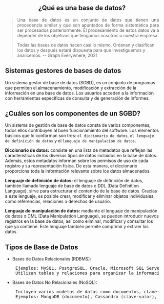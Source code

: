 <h2>
    <div style="text-align: center;">
        ¿Qué es una base de datos? 
    </div>
</h2>


> <p style="text-align: justify;">
>Una base de datos es un conjunto de datos que tienen una procedencia similar y 
>que son apuntados de forma sistemática para ser procesados posteriormente. El 
>procesamiento de estos datos va a depender de los objetivos que tengamos 
>nosotros o nuestra empresa.
>
>Todas las bases de datos hacen casi lo mismo. Ordenan y clasifican los datos y
> después estará dispuesta para que investiguemos y analicemos. -- Graph Everywhere, 2021
></p>

## Sistemas gestores de bases de datos

Un sistema gestor de base de datos (SGBD), es un conjunto de programas que 
permiten el almacenamiento, modificación y extracción de la información en una 
base de datos. Los usuarios acceden a la información con herramientas específicas 
de consulta y de generación de informes.


## ¿Cuáles son los componentes de un SGBD?


Un sistema de gestión de base de datos consta de varios componentes, todos ellos
contribuyen al buen funcionamiento del software. Los elementos básicos que lo 
conforman son tres: `el diccionario de datos`, `el lenguaje de definición de datos` y el 
`lenguaje de manipulación de datos`.

**Diccionario de datos:** consiste en una lista de metadatos que reflejan las 
características de los diversos tipos de datos incluidos en la base de datos. Además, 
estos metadatos informan sobre los permisos de uso de cada registro y su
representación física. De esta manera, el diccionario proporciona toda la 
información relevante sobre los datos almacenados.

**Lenguaje de definición de datos:** el lenguaje de definición de datos, también llamado 
lenguaje de base de datos o DDL (Data Definition Language), sirve para estructurar 
el contenido de la base de datos. Gracias a este lenguaje, es posible crear, modificar 
y eliminar objetos individuales, como referencias, relaciones o derechos de usuario.

**Lenguaje de manipulación de datos:** mediante el lenguaje de manipulación de datos 
o DML (Data Manipulation Language), se pueden introducir nuevos registros en la 
base de datos, así como eliminar, modificar y consultar los que ya contiene. Este 
lenguaje también permite comprimir y extraer los datos.

## Tipos de Base de Datos

- Bases de Datos Relacionales (RDBMS):
<pre>
    Ejemplos: MySQL, PostgreSQL, Oracle, Microsoft SQL Server.
    Utilizan tablas y relaciones para organizar la información.
</pre>
- Bases de Datos No Relacionales (NoSQL):
<pre>
    Incluyen varios modelos de datos como documentos, clave-valor, columnares y grafos.
    Ejemplos: MongoDB (documento), Cassandra (clave-valor), Neo4j (grafos).
</pre>